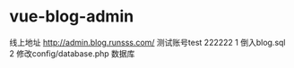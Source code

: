 # vue-blog-admin
线上地址 http://admin.blog.runsss.com/  测试账号test 222222
1 倒入blog.sql 
2 修改config/database.php 数据库
